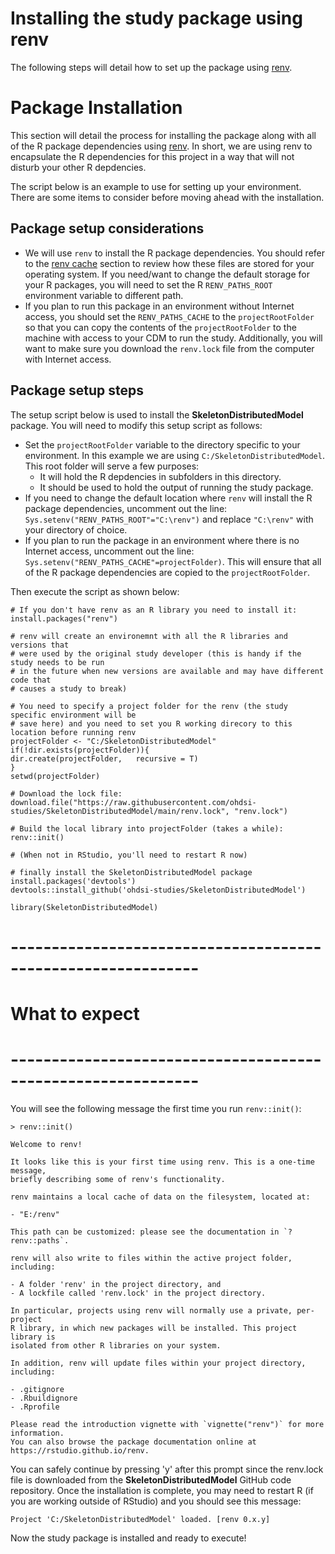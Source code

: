 Installing the study package using renv
===========================================================================================
  
The following steps will detail how to set up the package using [renv](https://rstudio.github.io/renv/articles/renv.html).

# Package Installation

This section will detail the process for installing the package along with all of the R package dependencies using [renv](https://rstudio.github.io/renv/articles/renv.html). In short, we are using renv to encapsulate the R dependencies for this project in a way that will not disturb your other R depdencies.

The script below is an example to use for setting up your environment. There are some items to consider before moving ahead with the installation.

## Package setup considerations

- We will use `renv` to install the R package dependencies. You should refer to the [renv cache](https://rstudio.github.io/renv/articles/renv.html#cache) section to review how these files are stored for your operating system. If you need/want to change the default storage for your R packages, you will need to set the R `RENV_PATHS_ROOT` environment variable to different path.
- If you plan to run this package in an environment without Internet access, you should set the `RENV_PATHS_CACHE` to the `projectRootFolder` so that you can copy the contents of the `projectRootFolder` to the machine with access to your CDM to run the study. Additionally, you will want to make sure you download the `renv.lock` file from the computer with Internet access.
                                                                                                 
## Package setup steps

The setup script below is used to install the **SkeletonDistributedModel** package. You will need to modify this setup script as follows:
                                                                                              
- Set the `projectRootFolder` variable to the directory specific to your environment. In this example we are using `C:/SkeletonDistributedModel`. This root folder will serve a few purposes:
  - It will hold the R depdencies in subfolders in this directory.
  - It should be used to hold the output of running the study package.
- If you need to change the default location where `renv` will install the R package dependencies, uncomment out the line: `Sys.setenv("RENV_PATHS_ROOT"="C:\renv")` and replace `"C:\renv"` with your directory of choice.
- If you plan to run the package in an environment where there is no Internet access, uncomment out the line: `Sys.setenv("RENV_PATHS_CACHE"=projectFolder)`. This will ensure that all of the R package dependencies are copied to the `projectRootFolder`.
                                                                                              
Then execute the script as shown below:
                                                                                              
````
# If you don't have renv as an R library you need to install it:
install.packages("renv")

# renv will create an environemnt with all the R libraries and versions that
# were used by the original study developer (this is handy if the study needs to be run 
# in the future when new versions are available and may have different code that 
# causes a study to break)

# You need to specify a project folder for the renv (the study specific environment will be 
# save here) and you need to set you R working direcory to this location before running renv
projectFolder <- "C:/SkeletonDistributedModel"
if(!dir.exists(projectFolder)){
dir.create(projectFolder,   recursive = T)
}
setwd(projectFolder)
                                                                                              
# Download the lock file:
download.file("https://raw.githubusercontent.com/ohdsi-studies/SkeletonDistributedModel/main/renv.lock", "renv.lock")

# Build the local library into projectFolder (takes a while):
renv::init()

# (When not in RStudio, you'll need to restart R now)

# finally install the SkeletonDistributedModel package
install.packages('devtools')
devtools::install_github('ohdsi-studies/SkeletonDistributedModel')

library(SkeletonDistributedModel)
````                                                                                                 
# -------------------------------------------------------------
# What to expect
# -------------------------------------------------------------
You will see the following message the first time you run `renv::init()`: 
  
  ````
> renv::init()

Welcome to renv!
  
It looks like this is your first time using renv. This is a one-time message,
briefly describing some of renv's functionality.

renv maintains a local cache of data on the filesystem, located at:

- "E:/renv"

This path can be customized: please see the documentation in `?renv::paths`.

renv will also write to files within the active project folder, including:

- A folder 'renv' in the project directory, and
- A lockfile called 'renv.lock' in the project directory.

In particular, projects using renv will normally use a private, per-project
R library, in which new packages will be installed. This project library is
isolated from other R libraries on your system.

In addition, renv will update files within your project directory, including:

- .gitignore
- .Rbuildignore
- .Rprofile

Please read the introduction vignette with `vignette("renv")` for more information.
You can also browse the package documentation online at https://rstudio.github.io/renv.
````

You can safely continue by pressing 'y' after this prompt since the renv.lock file is downloaded from the **SkeletonDistributedModel** GitHub code repository. Once the installation is complete, you may need to restart R (if you are working outside of RStudio) and you should see this message:

````
Project 'C:/SkeletonDistributedModel' loaded. [renv 0.x.y]
````

Now the study package is installed and ready to execute! 
